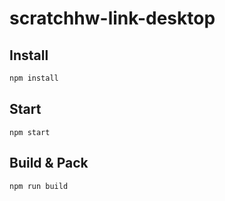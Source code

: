 # scratchhw-link-desktop
## Install
```bash
npm install
```
## Start

```
npm start
```

## Build & Pack

```
npm run build
```

